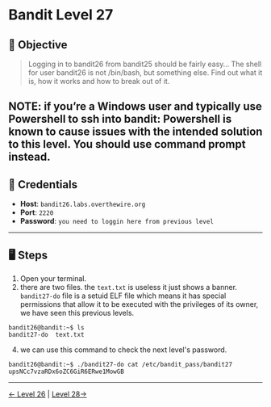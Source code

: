 # Bandit Level 27

## 🧩 Objective

> Logging in to bandit26 from bandit25 should be fairly easy… The shell for user bandit26 is not /bin/bash, but something else. Find out what it is, how it works and how to break out of it.

NOTE: if you’re a Windows user and typically use Powershell to ssh into bandit: Powershell is known to cause issues with the intended solution to this level. You should use command prompt instead.
---

## 🧪 Credentials

- **Host**: `bandit26.labs.overthewire.org`
- **Port**: `2220`
- **Password**: `you need to loggin here from previous level`
---

## 🖥️ Steps

1. Open your terminal.
2. there are two files. the `text.txt` is useless it just shows a banner. `bandit27-do` file is a setuid ELF file which means it has special permissions that allow it to be executed with the privileges of its owner, we have seen this previous levels.
```
bandit26@bandit:~$ ls
bandit27-do  text.txt
```
4. we can use this command to check the next level's password.
```
bandit26@bandit:~$ ./bandit27-do cat /etc/bandit_pass/bandit27
upsNCc7vzaRDx6oZC6GiR6ERwe1MowGB
```
---
[← Level 26](./leve26.md) | [Level 28→](./level28.md)

